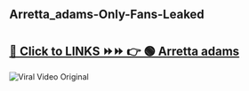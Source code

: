 
 ## Arretta_adams-Only-Fans-Leaked

# <h2><a href="https://clipsfans.com/Arretta_adams&ref=git">🔗 Click to LINKS ⏩⏩ 👉 🟢 Arretta adams </a></h2>

<a href="https://clipsfans.com/Arretta_adams&ref=git" rel="nofollow" data-target="animated-image.originalLink"><img src="https://i.ibb.co.com/xMMVF88/686577567.gif" alt="Viral Video Original" style="max-width: 100%; display: inline-block;" data-target="animated-image.originalImage"></a>
